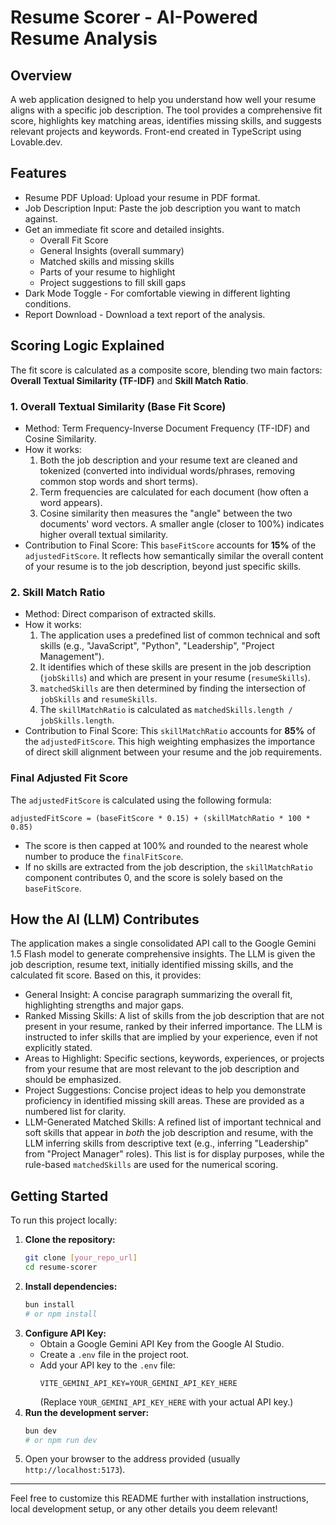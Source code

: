 # Resume Scorer - AI-Powered Resume Analysis

## Overview

A web application designed to help you understand how well your resume aligns with a specific job description. The tool provides a comprehensive fit score, highlights key matching areas, identifies missing skills, and suggests relevant projects and keywords. Front-end created in TypeScript using Lovable.dev.

## Features

-   Resume PDF Upload: Upload your resume in PDF format.
-   Job Description Input: Paste the job description you want to match against.
-   Get an immediate fit score and detailed insights.
    -   Overall Fit Score
    -   General Insights (overall summary)
    -   Matched skills and missing skills
    -   Parts of your resume to highlight
    -   Project suggestions to fill skill gaps
-   Dark Mode Toggle - For comfortable viewing in different lighting conditions.
-   Report Download - Download a text report of the analysis.

## Scoring Logic Explained

The fit score is calculated as a composite score, blending two main factors: **Overall Textual Similarity (TF-IDF)** and **Skill Match Ratio**.

### 1. Overall Textual Similarity (Base Fit Score)

-   Method: Term Frequency-Inverse Document Frequency (TF-IDF) and Cosine Similarity.
-   How it works:
    1.  Both the job description and your resume text are cleaned and tokenized (converted into individual words/phrases, removing common stop words and short terms).
    2.  Term frequencies are calculated for each document (how often a word appears).
    3.  Cosine similarity then measures the "angle" between the two documents' word vectors. A smaller angle (closer to 100%) indicates higher overall textual similarity.
-   Contribution to Final Score: This `baseFitScore` accounts for **15%** of the `adjustedFitScore`. It reflects how semantically similar the overall content of your resume is to the job description, beyond just specific skills.

### 2. Skill Match Ratio

-   Method: Direct comparison of extracted skills.
-   How it works:
    1.  The application uses a predefined list of common technical and soft skills (e.g., "JavaScript", "Python", "Leadership", "Project Management").
    2.  It identifies which of these skills are present in the job description (`jobSkills`) and which are present in your resume (`resumeSkills`).
    3.  `matchedSkills` are then determined by finding the intersection of `jobSkills` and `resumeSkills`.
    4.  The `skillMatchRatio` is calculated as `matchedSkills.length / jobSkills.length`.
-   Contribution to Final Score: This `skillMatchRatio` accounts for **85%** of the `adjustedFitScore`. This high weighting emphasizes the importance of direct skill alignment between your resume and the job requirements.

### Final Adjusted Fit Score

The `adjustedFitScore` is calculated using the following formula:

```
adjustedFitScore = (baseFitScore * 0.15) + (skillMatchRatio * 100 * 0.85)
```

-   The score is then capped at 100% and rounded to the nearest whole number to produce the `finalFitScore`.
-   If no skills are extracted from the job description, the `skillMatchRatio` component contributes 0, and the score is solely based on the `baseFitScore`.

## How the AI (LLM) Contributes

The application makes a single consolidated API call to the Google Gemini 1.5 Flash model to generate comprehensive insights. The LLM is given the job description, resume text, initially identified missing skills, and the calculated fit score. Based on this, it provides:

-   General Insight: A concise paragraph summarizing the overall fit, highlighting strengths and major gaps.
-   Ranked Missing Skills: A list of skills from the job description that are not present in your resume, ranked by their inferred importance. The LLM is instructed to infer skills that are implied by your experience, even if not explicitly stated.
-   Areas to Highlight: Specific sections, keywords, experiences, or projects from your resume that are most relevant to the job description and should be emphasized.
-   Project Suggestions: Concise project ideas to help you demonstrate proficiency in identified missing skill areas. These are provided as a numbered list for clarity.
-   LLM-Generated Matched Skills: A refined list of important technical and soft skills that appear in *both* the job description and resume, with the LLM inferring skills from descriptive text (e.g., inferring "Leadership" from "Project Manager" roles). This list is for display purposes, while the rule-based `matchedSkills` are used for the numerical scoring.

## Getting Started

To run this project locally:

1.  **Clone the repository:**
    ```bash
    git clone [your_repo_url]
    cd resume-scorer
    ```
2.  **Install dependencies:**
    ```bash
    bun install
    # or npm install
    ```
3.  **Configure API Key:**
    -   Obtain a Google Gemini API Key from the Google AI Studio.
    -   Create a `.env` file in the project root.
    -   Add your API key to the `.env` file:
        ```
        VITE_GEMINI_API_KEY=YOUR_GEMINI_API_KEY_HERE
        ```
        (Replace `YOUR_GEMINI_API_KEY_HERE` with your actual API key.)
4.  **Run the development server:**
    ```bash
    bun dev
    # or npm run dev
    ```
5.  Open your browser to the address provided (usually `http://localhost:5173`).

---

Feel free to customize this README further with installation instructions, local development setup, or any other details you deem relevant!
